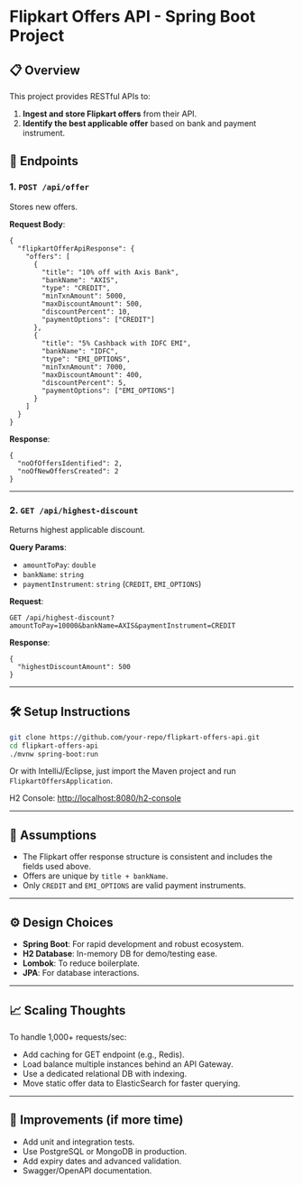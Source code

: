 # Flipkart Offers API - Spring Boot Project

## 📋 Overview

This project provides RESTful APIs to:
1. **Ingest and store Flipkart offers** from their API.
2. **Identify the best applicable offer** based on bank and payment instrument.

## 🚀 Endpoints

### 1. `POST /api/offer`

Stores new offers.

**Request Body**:
```
{
  "flipkartOfferApiResponse": {
    "offers": [
      {
        "title": "10% off with Axis Bank",
        "bankName": "AXIS",
        "type": "CREDIT",
        "minTxnAmount": 5000,
        "maxDiscountAmount": 500,
        "discountPercent": 10,
        "paymentOptions": ["CREDIT"]
      },
      {
        "title": "5% Cashback with IDFC EMI",
        "bankName": "IDFC",
        "type": "EMI_OPTIONS",
        "minTxnAmount": 7000,
        "maxDiscountAmount": 400,
        "discountPercent": 5,
        "paymentOptions": ["EMI_OPTIONS"]
      }
    ]
  }
}
```

**Response**:
```
{
  "noOfOffersIdentified": 2,
  "noOfNewOffersCreated": 2
}
```

---

### 2. `GET /api/highest-discount`

Returns highest applicable discount.

**Query Params**:
- `amountToPay`: `double`
- `bankName`: `string`
- `paymentInstrument`: `string` (`CREDIT`, `EMI_OPTIONS`)

**Request**:
```
GET /api/highest-discount?amountToPay=10000&bankName=AXIS&paymentInstrument=CREDIT
```

**Response**:
```
{
  "highestDiscountAmount": 500
}
```

---

## 🛠️ Setup Instructions

```bash
git clone https://github.com/your-repo/flipkart-offers-api.git
cd flipkart-offers-api
./mvnw spring-boot:run
```

Or with IntelliJ/Eclipse, just import the Maven project and run `FlipkartOffersApplication`.

H2 Console: [http://localhost:8080/h2-console](http://localhost:8080/h2-console)

---

## 📂 Assumptions

- The Flipkart offer response structure is consistent and includes the fields used above.
- Offers are unique by `title + bankName`.
- Only `CREDIT` and `EMI_OPTIONS` are valid payment instruments.

---

## ⚙️ Design Choices

- **Spring Boot**: For rapid development and robust ecosystem.
- **H2 Database**: In-memory DB for demo/testing ease.
- **Lombok**: To reduce boilerplate.
- **JPA**: For database interactions.

---

## 📈 Scaling Thoughts

To handle 1,000+ requests/sec:
- Add caching for GET endpoint (e.g., Redis).
- Load balance multiple instances behind an API Gateway.
- Use a dedicated relational DB with indexing.
- Move static offer data to ElasticSearch for faster querying.

---

## 📌 Improvements (if more time)

- Add unit and integration tests.
- Use PostgreSQL or MongoDB in production.
- Add expiry dates and advanced validation.
- Swagger/OpenAPI documentation.
